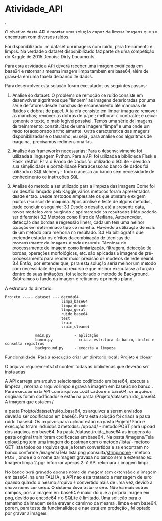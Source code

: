 # Atividade_API
.


O objetivo desta API é montar uma solução capaz de limpar imagens que se encontram com diversos ruídos.

Foi disponibilizado um dataset um imagens com ruído, para treinamento e limpas. Na verdade o dataset disponibilizado faz parte de uma competição do Kaggle de 2015 Denoise Dirty Documents.

Para esta atividade a API deverá receber uma imagem codificada em base64 e retornar a mesma imagem limpa tambem em base64, além de gravá-la em uma tabela de banco de dados.

Para desenvolver esta solução foram executados os seguintes passos:

1. Analise do dataset.
    O problema de remoção de ruído consiste em desenvolver algoritmos que "limpem" as imagens deterioradas por uma série de fatores desde manchas de escaneamento até manchas de fluídos e dobras de papel. A tarefa consiste em limpar imagens: remover as manchas; remover as dobras de papel; melhorar o contraste; e deixar somente o texto, o mais legível possível. Temos uma série de imagens de treinamento, constituídas de uma imagem “limpa” e uma onde um ruído foi adicionado artificialmente. 
    Outra caracteŕistica das imagens disponibilizadas é o tamanho, ou seja , para analise dos algoritmos de maquina , precisamos redimensiona-las.
    
2. Analise das frameworks necessarias:
    Para o desenvolvimento foi utilizada a linguagem Python.
    Para a API foi utilizada a biblioteca Flask e Flask_restfull
    Para o Banco de Dados foi utilizado o SQLite - devido a sua simplicidade e portabilidade
    Para acesso ao banco de dados foi utilizado o SQLAlchemy - todo o acesso ao banco sem necessidade de conhecimento de instruções SQL
    
3. Analise do metodo a ser utilizado para a limpeza das imagens
  Como foi um desafio lançado pelo Kaggle,vários metodos foram apresentados desde então. Desde metodos simples até os que utilizam e exigem muitos recursos de         maquina. Após analise e teste de alguns metodos, pude concluir o seguinte:
    3.1 Desde o desafio, até a presente data, novos modelos vem surgindo e aprimorando os resultados (Não poderia ser diferente)
    3.2 Metodos como filtro de Mediana, Autoencoder, detecção das bordas e regressão linear, cada um tem uma melhor atuação em determinado tipo de mancha. Havendo         a utilização de mais de um metodo para melhoria no resultado.
    3.3 Ha bibliografia que pretende estudar os efeitos da combinação de técnicas de processamento de imagens e redes neurais. Técnicas de processamento de imagem         como limiarização, filtragem, detecção de bordas, operações morfológicas, etc. são aplicadas a imagens de pré-processamento para render maior precisão             de modelos de rede neural.
    3.4 Então, por entender que, para esta solução seria melhor um metodo com necessidade de pouco recurso e que melhor executasse a função dentro de suas                 limitações, foi selecionado o metodo de Background. Subtraimos o fundo da imagem e retiramos o primeiro plano .
    

A estrutura do diretorio:

    Projeto ----- dataset --- decode64
                              limpa_base64
                              limpa_decode
                              limpa_geral
                              ruido_base64
                              test
                              train
                              train_cleaned
                              
                  main.py           - aplicação
                  banco.py          - cria a estrutura do banco, inclui e consulta registros
                  background.py     - executa a limpeza 
                  
Funcionalidade:
Para a execução criar um diretorio local : Projeto e clonar

O arquivo requirements.txt contem todas as bibliotecas que deverão ser instaladas

A API carrega um arquivo selecionado codificado em base64, executa a limpeza , retorna o arquivo limpo e grava a imagem em base64 no banco .
Para executar esta API com arquivos codificados em base64, os arquivos originais foram codificados e estão na pasta /Projeto/dataset/ruido_base64
A imagem que esta em /

a pasta Projeto/dataset/ruido_base64, os arquivos a serem enviados deverão ser codificados em base64. Para esta solução foi criada a pasta ruido_base64.
Os arquivos para upload estao na pasta Projeto/
Para e execução foram incluidos 3 metodos:
        /upload/    - metodo POST para upload dos arquivos em base64. Na pasta /dataset/ruido_base64 as imagens da pasta original train foram codificadas em                                base64 . Na pasta /imagens/Tela upload.png tem uma imagem do postman com o metodo
        /lista/      - metodo GET lista todos os arquivos que ja foram convertidos e se encontram no banco conforme /imagens/Tela lista.png
        /consulta/<string:nome>  - metodo POST, onde e o o nome da imagem gravada no banco sem a extensão ex: Imagem limpa    2.pgn informar apenas 2. A API                                            retornara a imagem limpa   
        
No banco será gravado apenas nome da imagem sem extensão e a imagem em base64, ha uma FALHA , a API nao esta tratando a mensagem de erro quando quando o mesmo arquivo é convertido mais de uma vez, devido a chave nome ser unica. O sistema deve tratar o erro. Não ha mais outros campos, pois a imagem em base64 é maior do que a propria imagen em png, devido ao encode64 e o SQLite é limitado. Uma solução para o tamanho da imagem seria gravar o caminho da mesma , limpa e em base64, porem, para teste da funcionalidade e nao está em produção , foi optado por gravar a imagem.
                  
